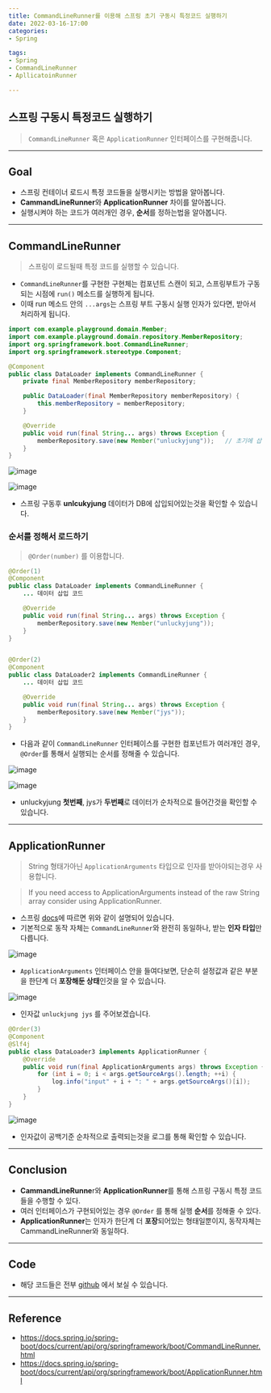 ```yaml
---
title: CommandLineRunner를 이용해 스프링 초기 구동시 특정코드 실행하기
date: 2022-03-16-17:00
categories:
- Spring

tags:
- Spring
- CommandLineRunner
- ApllicatoinRunner

---
```


## 스프링 구동시 특정코드 실행하기
> `CommandLineRunner` 혹은 `ApplicationRunner` 인터페이스를 구현해줍니다.

---

## Goal
- 스프링 컨테이너 로드시 특정 코드들을 실행시키는 방법을 알아봅니다.
- **CammandLineRunner**와 **ApplicationRunner** 차이를 알아봅니다.
- 실행시켜야 하는 코드가 여러개인 경우, **순서**를 정하는법을 알아봅니다.

---

## CommandLineRunner
> 스프링이 로드될때 특정 코드를 실행할 수 있습니다.

- `CommandLineRunner`를 구현한 구현체는 컴포넌트 스캔이 되고, 스프링부트가 구동되는 시점에 `run()` 메소드를 실행하게 됩니다.
- 이때 run 메소드 안의 `...args`는 스프링 부트 구동시 실행 인자가 있다면, 받아서 처리하게 됩니다.

```java
import com.example.playground.domain.Member;
import com.example.playground.domain.repository.MemberRepository;
import org.springframework.boot.CommandLineRunner;
import org.springframework.stereotype.Component;

@Component
public class DataLoader implements CommandLineRunner {
    private final MemberRepository memberRepository;

    public DataLoader(final MemberRepository memberRepository) {
        this.memberRepository = memberRepository;
    }

    @Override
    public void run(final String... args) throws Exception {
        memberRepository.save(new Member("unluckyjung"));   // 초기에 삽입할 데이터
    }
}
```

![image](https://user-images.githubusercontent.com/43930419/155511702-ae7b3766-3bbc-4efb-8e5b-00b7791fb0e2.png)

![image](https://user-images.githubusercontent.com/43930419/155511856-4bbfd950-68e0-4f5d-9ae0-5253e4110c49.png)

- 스프링 구동후 **unlcukyjung** 데이터가 DB에 삽입되어있는것을 확인할 수 있습니다.

### 순서를 정해서 로드하기
> `@Order(number)` 를 이용합니다.

```java
@Order(1)
@Component
public class DataLoader implements CommandLineRunner {
    ... 데이터 삽입 코드

    @Override
    public void run(final String... args) throws Exception {
        memberRepository.save(new Member("unluckyjung"));
    }
}


@Order(2)
@Component
public class DataLoader2 implements CommandLineRunner {
    ... 데이터 삽입 코드

    @Override
    public void run(final String... args) throws Exception {
        memberRepository.save(new Member("jys"));
    }
}
```

- 다음과 같이 `CommandLineRunner` 인터페이스를 구현한 컴포넌트가 여러개인 경우, `@Order`를 통해서 실행되는 순서를 정해줄 수 있습니다.

![image](https://user-images.githubusercontent.com/43930419/155517417-e030b7f5-38dc-469d-9c56-983f03bdb278.png)

![image](https://user-images.githubusercontent.com/43930419/155517496-d5709118-374c-45b4-805b-fa1dbebcd37e.png)

- unluckyjung **첫번째**, jys가 **두번째**로 데이터가 순차적으로 들어간것을 확인할 수 있습니다.

---

## ApplicationRunner
> String 형태가아닌 `ApplicationArguments` 타입으로 인자를 받아야되는경우 사용합니다.

> If you need access to ApplicationArguments instead of the raw String array consider using ApplicationRunner.  

- 스프링 [docs](https://docs.spring.io/spring-boot/docs/current/api/org/springframework/boot/CommandLineRunner.html)에 따르면 위와 같이 설명되어 있습니다.  
- 기본적으로 동작 자체는 `CommandLineRunner`와 완전히 동일하나, 받는 **인자 타입**만 다릅니다.


![image](https://user-images.githubusercontent.com/43930419/155519316-7d1afc5b-37f4-4798-a10b-fad76afe9c4f.png)

- `ApplicationArguments` 인터페이스 안을 들여다보면, 단순히 설정값과 같은 부분을 한단계 더 **포장해둔 상태**인것을 알 수 있습니다.

![image](https://user-images.githubusercontent.com/43930419/155520930-0b56fde9-cd41-4e1f-bc3f-4f6ee19b9222.png)

- 인자값 `unluckjung jys` 를 주어보겠습니다.

```java
@Order(3)
@Component
@Slf4j
public class DataLoader3 implements ApplicationRunner {
    @Override
    public void run(final ApplicationArguments args) throws Exception {
        for (int i = 0; i < args.getSourceArgs().length; ++i) {
            log.info("input" + i + ": " + args.getSourceArgs()[i]);
        }
    }
}
```


![image](https://user-images.githubusercontent.com/43930419/155520969-6723b120-c6a0-4c92-8c5c-a7f88dac4a59.png)

- 인자값이 공백기준 순차적으로 출력되는것을 로그를 통해 확인할 수 있습니다.


---

## Conclusion
- **CammandLineRunne**r와 **ApplicationRunner**를 통해 스프링 구동시 특정 코드들을 수행할 수 있다.
- 여러 인터페이스가 구현되어있는 경우 `@Order` 를 통해 실행 **순서**를 정해줄 수 있다.
- **ApplicationRunner**는 인자가 한단계 더 **포장**되어있는 형태일뿐이지, 동작자체는 CammandLineRunner와 동일하다.

---

## Code
- 해당 코드들은 전부 [github](https://github.com/unluckyjung/blog-codes/tree/main/spring-init-runner) 에서 보실 수 있습니다.

---




## Reference
- https://docs.spring.io/spring-boot/docs/current/api/org/springframework/boot/CommandLineRunner.html
- https://docs.spring.io/spring-boot/docs/current/api/org/springframework/boot/ApplicationRunner.html